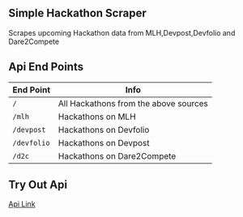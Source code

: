 ## Simple Hackathon Scraper

Scrapes upcoming Hackathon data from MLH,Devpost,Devfolio and Dare2Compete

## Api End Points

| End Point   | Info                                  |
| ----------- | ------------------------------------- |
| `/`         | All Hackathons from the above sources |
| `/mlh`      | Hackathons on MLH                     |
| `/devpost`  | Hackathons on Devfolio                |
| `/devfolio` | Hackathons on Devpost                 |
| `/d2c`      | Hackathons on Dare2Compete            |

## Try Out Api

[Api Link](https://hackathon-scraper.herokuapp.com)
